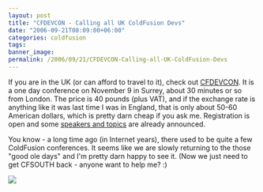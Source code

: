 ```yaml
---
layout: post
title: "CFDEVCON - Calling all UK ColdFusion Devs"
date: "2006-09-21T08:09:00+06:00"
categories: coldfusion 
tags: 
banner_image: 
permalink: /2006/09/21/CFDEVCON-Calling-all-UK-ColdFusion-Devs
---
```


If you are in the UK (or can afford to travel to it), check out <a href="http://www.cfdevcon.com/">CFDEVCON</a>. It is a one day conference on November 9 in Surrey, about 30 minutes or so from London. The price is 40 pounds (plus VAT), and if the exchange rate is anything like it was last time I was in England, that is only about 50-60 American dollars, which is pretty darn cheap if you ask me. Registration is open and some <a href="http://www.cfdevcon.com/#speakers">speakers and topics</a> are already announced.

You know - a long time ago (in Internet years), there used to be quite a few ColdFusion conferences. It seems like we are slowly returning to the those "good ole days" and I'm pretty darn happy to see it. (Now we just need to get CFSOUTH back - anyone want to help me? :)

<a href="http://www.cfdevcon.com"><img src="http://www.cfdevcon.com/images/banners/cfdevcon-banner-468x60.gif" border="0"></a>